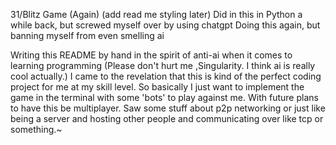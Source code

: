 31/Blitz Game (Again) (add read me styling later)
Did in this in Python a while back, but screwed myself over by using chatgpt
Doing this again, but banning myself from even smelling ai

Writing this README by hand in the spirit of anti-ai when it comes to learning programming (Please don't hurt me ,Singularity. I think ai is really cool actually.)
I came to the revelation that this is kind of the perfect coding project for me at my skill level.
So basically I just want to implement the game in the terminal with some 'bots' to play against me.
With future plans to have this be multiplayer. Saw some stuff about p2p networking or just like being a server and hosting other people and communicating over like tcp or something.~

